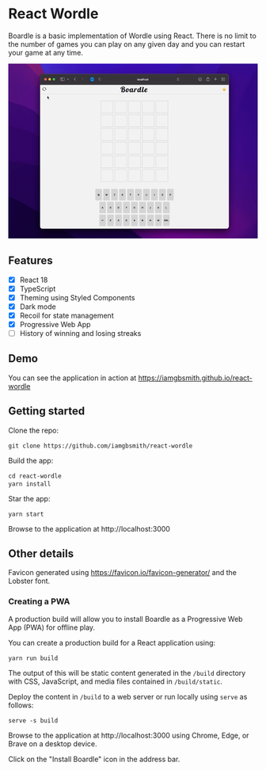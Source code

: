 # React Wordle

Boardle is a basic implementation of Wordle using React. There is no limit to the number of games you can play on any given day and you can restart your game at any time.

![Demo Preview](./demo-preview.gif?raw=true)

## Features

- [x] React 18
- [x] TypeScript
- [x] Theming using Styled Components
- [x] Dark mode
- [x] Recoil for state management
- [X] Progressive Web App
- [ ] History of winning and losing streaks 

## Demo

You can see the application in action at https://iamgbsmith.github.io/react-wordle

## Getting started

Clone the repo:

```shell
git clone https://github.com/iamgbsmith/react-wordle
```

Build the app:

```shell
cd react-wordle
yarn install
```

Star the app:

```shell
yarn start
```

Browse to the application at http://localhost:3000

## Other details

Favicon generated using https://favicon.io/favicon-generator/ and the Lobster font.

### Creating a PWA

A production build will allow you to install Boardle as a Progressive Web App (PWA) for offline play.

You can create a production build for a React application using:

```shell
yarn run build
``` 

The output of this will be static content generated in the `/build` directory with CSS, JavaScript, and media files contained in `/build/static`.

Deploy the content in `/build` to a web server or run locally using `serve` as follows:

```shell
serve -s build
```

Browse to the application at http://localhost:3000 using Chrome, Edge, or Brave on a desktop device.

Click on the "Install Boardle" icon in the address bar.
